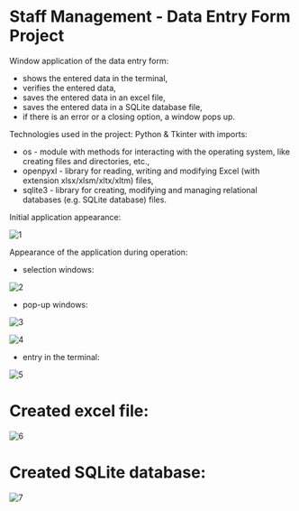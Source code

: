 # Staff Management - Data Entry Form Project
  
Window application of the data entry form:
- shows the entered data in the terminal,
- verifies the entered data,
- saves the entered data in an excel file,
- saves the entered data in a SQLite database file,
- if there is an error or a closing option, a window pops up.

Technologies used in the project: Python & Tkinter with imports:
- os - module with methods for interacting with the operating system, like creating files and directories, etc.,
- openpyxl - library for reading, writing and modifying Excel (with extension xlsx/xlsm/xltx/xltm) files,
- sqlite3 - library for creating, modifying and managing relational databases (e.g. SQLite database) files.
   
Initial application appearance:

![1](https://github.com/weronikaabednarz/Tkinter-Data-Entry-Form-Project/blob/main/images/data_entry_form.jpg)
  
Appearance of the application during operation:
- selection windows:

![2](https://github.com/weronikaabednarz/Tkinter-Data-Entry-Form-Project/blob/main/images/choices.jpg)

- pop-up windows:

![3](https://github.com/weronikaabednarz/Tkinter-Data-Entry-Form-Project/blob/main/images/not_accepted_terms.jpg)

![4](https://github.com/weronikaabednarz/Tkinter-Data-Entry-Form-Project/blob/main/images/required_message.jpg)

- entry in the terminal:

![5](https://github.com/weronikaabednarz/Tkinter-Data-Entry-Form-Project/blob/main/images/data_in_terminal.jpg)

# Created excel file:

![6](https://github.com/weronikaabednarz/Tkinter-Data-Entry-Form-Project/blob/main/images/data_in_excel.jpg)

# Created SQLite database:

![7](https://github.com/weronikaabednarz/Tkinter-Data-Entry-Form-Project/blob/main/images/data_in_sql.jpg)
